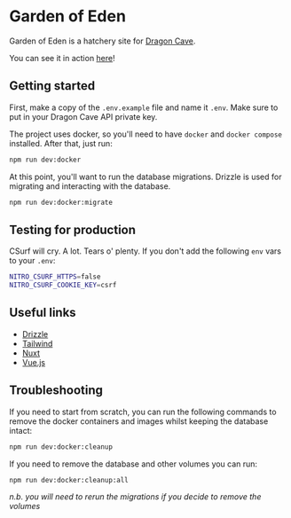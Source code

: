 # Garden of Eden

Garden of Eden is a hatchery site for [Dragon Cave](https://dragcave.net).

You can see it in action [here](https://chazza.me/dc/hatchery)!

## Getting started

First, make a copy of the `.env.example` file and name it `.env`. Make sure to put in your Dragon Cave API private key.

The project uses docker, so you'll need to have `docker` and `docker compose` installed. After that, just run:

```bash
npm run dev:docker
```

At this point, you'll want to run the database migrations. Drizzle is used for migrating and interacting with the database.

```bash
npm run dev:docker:migrate
```

## Testing for production

CSurf will cry. A lot. Tears o' plenty. If you don't add the following `env` vars to your `.env`:

```bash
NITRO_CSURF_HTTPS=false
NITRO_CSURF_COOKIE_KEY=csrf
```

## Useful links

- [Drizzle](https://orm.drizzle.team/)
- [Tailwind](https://tailwindcss.com/)
- [Nuxt](https://nuxt.com/)
- [Vue.js](https://vuejs.org/)

## Troubleshooting

If you need to start from scratch, you can run the following commands to remove the docker containers and images whilst keeping the database intact:

```bash
npm run dev:docker:cleanup
```

If you need to remove the database and other volumes you can run:

```bash
npm run dev:docker:cleanup:all
```

_n.b. you will need to rerun the migrations if you decide to remove the volumes_
